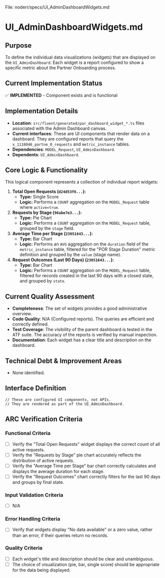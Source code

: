 File: noderr/specs/UI_AdminDashboardWidgets.md

# UI_AdminDashboardWidgets.md

## Purpose
To define the individual data visualizations (widgets) that are displayed on the `UI_AdminDashboard`. Each widget is a report configured to show a specific metric about the Partner Onboarding process.

## Current Implementation Status
✅ **IMPLEMENTED** - Component exists and is functional

## Implementation Details
- **Location**: `src/fluent/generated/par_dashboard_widget_*.ts` files associated with the Admin Dashboard canvas.
- **Current interfaces**: These are UI components that render data on a dashboard. They are configured reports that query the `x_1118046_partne_0_requests` and `metric_instance` tables.
- **Dependencies**: `MODEL_Request`, `UI_AdminDashboard`.
- **Dependents**: `UI_AdminDashboard`.

## Core Logic & Functionality
This logical component represents a collection of individual report widgets:

1.  **Total Open Requests (`d24d53f6...`):**
    -   **Type:** Single Score
    -   **Logic:** Performs a `COUNT` aggregation on the `MODEL_Request` table where `active=true`.
2.  **Requests by Stage (`96abe7e3...`):**
    -   **Type:** Pie Chart
    -   **Logic:** Performs a `COUNT` aggregation on the `MODEL_Request` table, grouped by the `stage` field.
3.  **Average Time per Stage (`23051643...`):**
    -   **Type:** Bar Chart
    -   **Logic:** Performs an `AVG` aggregation on the `duration` field of the `metric_instance` table, filtered for the "POR Stage Duration" metric definition and grouped by the `value` (stage name).
4.  **Request Outcomes (Last 90 Days) (`23051643...`):**
    -   **Type:** Bar Chart
    -   **Logic:** Performs a `COUNT` aggregation on the `MODEL_Request` table, filtered for records created in the last 90 days with a closed state, and grouped by `state`.

## Current Quality Assessment
- **Completeness**: The set of widgets provides a good administrative overview.
- **Code Quality**: N/A (Configured reports). The queries are efficient and correctly defined.
- **Test Coverage**: The visibility of the parent dashboard is tested in the ATF suite. The accuracy of the reports is verified by manual inspection.
- **Documentation**: Each widget has a clear title and description on the dashboard.

## Technical Debt & Improvement Areas
- None identified.

## Interface Definition
```
// These are configured UI components, not APIs.
// They are rendered as part of the UI_AdminDashboard.
```

## ARC Verification Criteria

### Functional Criteria
- [ ] Verify the "Total Open Requests" widget displays the correct count of all active requests.
- [ ] Verify the "Requests by Stage" pie chart accurately reflects the distribution of active requests.
- [ ] Verify the "Average Time per Stage" bar chart correctly calculates and displays the average duration for each stage.
- [ ] Verify the "Request Outcomes" chart correctly filters for the last 90 days and groups by final state.

### Input Validation Criteria  
- [ ] N/A

### Error Handling Criteria
- [ ] Verify that widgets display "No data available" or a zero value, rather than an error, if their queries return no records.

### Quality Criteria
- [ ] Each widget's title and description should be clear and unambiguous.
- [ ] The choice of visualization (pie, bar, single score) should be appropriate for the data being displayed.